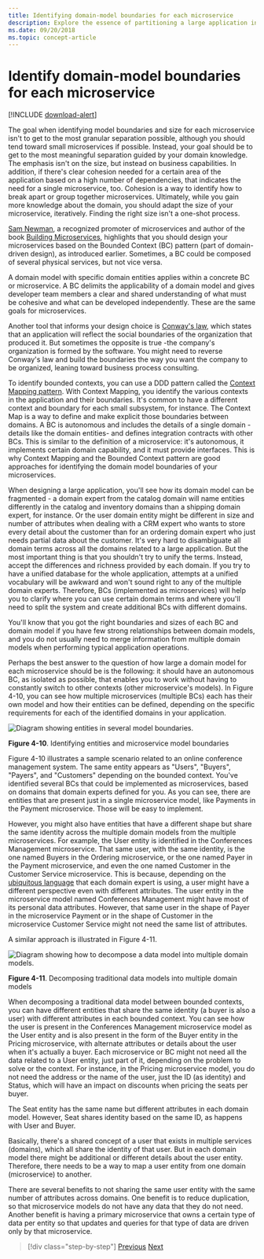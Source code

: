 ```yaml
---
title: Identifying domain-model boundaries for each microservice
description: Explore the essence of partitioning a large application into microservices to achieve a sound architecture.
ms.date: 09/20/2018
ms.topic: concept-article
---
```

# Identify domain-model boundaries for each microservice

[!INCLUDE [download-alert](../includes/download-alert.md)]

The goal when identifying model boundaries and size for each microservice isn't to get to the most granular separation possible, although you should tend toward small microservices if possible. Instead, your goal should be to get to the most meaningful separation guided by your domain knowledge. The emphasis isn't on the size, but instead on business capabilities. In addition, if there's clear cohesion needed for a certain area of the application based on a high number of dependencies, that indicates the need for a single microservice, too. Cohesion is a way to identify how to break apart or group together microservices. Ultimately, while you gain more knowledge about the domain, you should adapt the size of your microservice, iteratively. Finding the right size isn't a one-shot process.

[Sam Newman](https://samnewman.io/), a recognized promoter of microservices and author of the book [Building Microservices](https://samnewman.io/books/building_microservices/), highlights that you should design your microservices based on the Bounded Context (BC) pattern (part of domain-driven design), as introduced earlier. Sometimes, a BC could be composed of several physical services, but not vice versa.

A domain model with specific domain entities applies within a concrete BC or microservice. A BC delimits the applicability of a domain model and gives developer team members a clear and shared understanding of what must be cohesive and what can be developed independently. These are the same goals for microservices.

Another tool that informs your design choice is [Conway's law](https://en.wikipedia.org/wiki/Conway%27s_law), which states that an application will reflect the social boundaries of the organization that produced it. But sometimes the opposite is true -the company's organization is formed by the software. You might need to reverse Conway's law and build the boundaries the way you want the company to be organized, leaning toward business process consulting.

To identify bounded contexts, you can use a DDD pattern called the [Context Mapping pattern](https://www.infoq.com/articles/ddd-contextmapping). With Context Mapping, you identify the various contexts in the application and their boundaries. It's common to have a different context and boundary for each small subsystem, for instance. The Context Map is a way to define and make explicit those boundaries between domains. A BC is autonomous and includes the details of a single domain -details like the domain entities- and defines integration contracts with other BCs. This is similar to the definition of a microservice: it's autonomous, it implements certain domain capability, and it must provide interfaces. This is why Context Mapping and the Bounded Context pattern are good approaches for identifying the domain model boundaries of your microservices.

When designing a large application, you'll see how its domain model can be fragmented - a domain expert from the catalog domain will name entities differently in the catalog and inventory domains than a shipping domain expert, for instance. Or the user domain entity might be different in size and number of attributes when dealing with a CRM expert who wants to store every detail about the customer than for an ordering domain expert who just needs partial data about the customer. It's very hard to disambiguate all domain terms across all the domains related to a large application. But the most important thing is that you shouldn't try to unify the terms. Instead, accept the differences and richness provided by each domain. If you try to have a unified database for the whole application, attempts at a unified vocabulary will be awkward and won't sound right to any of the multiple domain experts. Therefore, BCs (implemented as microservices) will help you to clarify where you can use certain domain terms and where you'll need to split the system and create additional BCs with different domains.

You'll know that you got the right boundaries and sizes of each BC and domain model if you have few strong relationships between domain models, and you do not usually need to merge information from multiple domain models when performing typical application operations.

Perhaps the best answer to the question of how large a domain model for each microservice should be is the following: it should have an autonomous BC, as isolated as possible, that enables you to work without having to constantly switch to other contexts (other microservice's models). In Figure 4-10, you can see how multiple microservices (multiple BCs) each has their own model and how their entities can be defined, depending on the specific requirements for each of the identified domains in your application.

![Diagram showing entities in several model boundaries.](./media/identify-microservice-domain-model-boundaries/identify-entities-microservice-model-boundries.png)

**Figure 4-10**. Identifying entities and microservice model boundaries

Figure 4-10 illustrates a sample scenario related to an online conference management system. The same entity appears as "Users", "Buyers", "Payers", and "Customers" depending on the bounded context. You've identified several BCs that could be implemented as microservices, based on domains that domain experts defined for you. As you can see, there are entities that are present just in a single microservice model, like Payments in the Payment microservice. Those will be easy to implement.

However, you might also have entities that have a different shape but share the same identity across the multiple domain models from the multiple microservices. For example, the User entity is identified in the Conferences Management microservice. That same user, with the same identity, is the one named Buyers in the Ordering microservice, or the one named Payer in the Payment microservice, and even the one named Customer in the Customer Service microservice. This is because, depending on the [ubiquitous language](https://martinfowler.com/bliki/UbiquitousLanguage.html) that each domain expert is using, a user might have a different perspective even with different attributes. The user entity in the microservice model named Conferences Management might have most of its personal data attributes. However, that same user in the shape of Payer in the microservice Payment or in the shape of Customer in the microservice Customer Service might not need the same list of attributes.

A similar approach is illustrated in Figure 4-11.

![Diagram showing how to decompose a data model into multiple domain models.](./media/identify-microservice-domain-model-boundaries/decompose-traditional-data-models.png)

**Figure 4-11**. Decomposing traditional data models into multiple domain models

When decomposing a traditional data model between bounded contexts, you can have different entities that share the same identity (a buyer is also a user) with different attributes in each bounded context. You can see how the user is present in the Conferences Management microservice model as the User entity and is also present in the form of the Buyer entity in the Pricing microservice, with alternate attributes or details about the user when it's actually a buyer. Each microservice or BC might not need all the data related to a User entity, just part of it, depending on the problem to solve or the context. For instance, in the Pricing microservice model, you do not need the address or the name of the user, just the ID (as identity) and Status, which will have an impact on discounts when pricing the seats per buyer.

The Seat entity has the same name but different attributes in each domain model. However, Seat shares identity based on the same ID, as happens with User and Buyer.

Basically, there's a shared concept of a user that exists in multiple services (domains), which all share the identity of that user. But in each domain model there might be additional or different details about the user entity. Therefore, there needs to be a way to map a user entity from one domain (microservice) to another.

There are several benefits to not sharing the same user entity with the same number of attributes across domains. One benefit is to reduce duplication, so that microservice models do not have any data that they do not need. Another benefit is having a primary microservice that owns a certain type of data per entity so that updates and queries for that type of data are driven only by that microservice.

>[!div class="step-by-step"]
>[Previous](distributed-data-management.md)
>[Next](direct-client-to-microservice-communication-versus-the-api-gateway-pattern.md)
